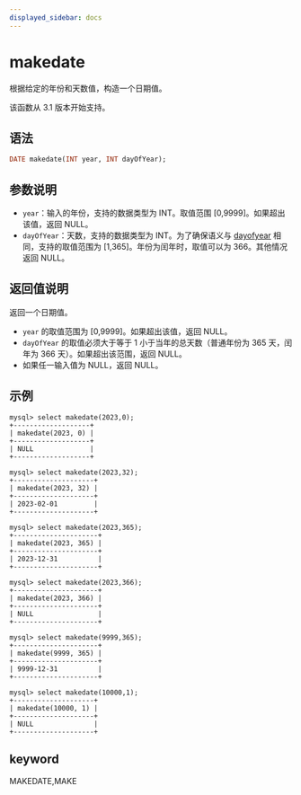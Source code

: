 ```yaml
---
displayed_sidebar: docs
---
```


# makedate



根据给定的年份和天数值，构造一个日期值。

该函数从 3.1 版本开始支持。

## 语法

```Haskell
DATE makedate(INT year, INT dayOfYear);
```

## 参数说明

- `year`：输入的年份，支持的数据类型为 INT。取值范围 [0,9999]。如果超出该值，返回 NULL。
- `dayOfYear`：天数，支持的数据类型为 INT。为了确保语义与 [dayofyear](./dayofyear.md) 相同，支持的取值范围为 [1,365]。年份为闰年时，取值可以为 366。其他情况返回 NULL。

## 返回值说明

返回一个日期值。

- `year` 的取值范围为 [0,9999]。如果超出该值，返回 NULL。
- `dayOfYear` 的取值必须大于等于 1 小于当年的总天数（普通年份为 365 天，闰年为 366 天）。如果超出该范围，返回 NULL。
- 如果任一输入值为 NULL，返回 NULL。

## 示例

```Plain Text
mysql> select makedate(2023,0);
+-------------------+
| makedate(2023, 0) |
+-------------------+
| NULL              |
+-------------------+

mysql> select makedate(2023,32);
+--------------------+
| makedate(2023, 32) |
+--------------------+
| 2023-02-01         |
+--------------------+

mysql> select makedate(2023,365);
+---------------------+
| makedate(2023, 365) |
+---------------------+
| 2023-12-31          |
+---------------------+

mysql> select makedate(2023,366);
+---------------------+
| makedate(2023, 366) |
+---------------------+
| NULL                |
+---------------------+

mysql> select makedate(9999,365);
+---------------------+
| makedate(9999, 365) |
+---------------------+
| 9999-12-31          |
+---------------------+

mysql> select makedate(10000,1);
+--------------------+
| makedate(10000, 1) |
+--------------------+
| NULL               |
+--------------------+
```

## keyword

MAKEDATE,MAKE